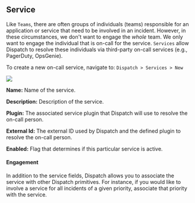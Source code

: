 ## Service

Like `Teams`, there are often groups of individuals (teams) responsible for an application or service that need to be involved in an incident. However, in these circumstances, we don't want to engage the _whole_ team. We only want to engage the individual that is on-call for the service. `Services` allow Dispatch to resolve these individuals via third-party on-call services (e.g., PagerDuty, OpsGenie).

To create a new on-call service, navigate to: `Dispatch > Services > New`

![](../../.gitbook/assets/admin-ui-contacts-services.png)

**Name:** Name of the service.

**Description:** Description of the service.

**Plugin:** The associated service plugin that Dispatch will use to resolve the on-call person.

**External Id:** The external ID used by Dispatch and the defined plugin to resolve the on-call person.

**Enabled:** Flag that determines if this particular service is active.

#### Engagement

In addition to the service fields, Dispatch allows you to associate the service with other Dispatch primitives. For instance, if you would like to involve a service for all incidents of a given priority, associate that priority with the service.
